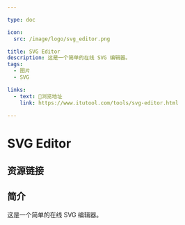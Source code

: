 ```yaml
---

type: doc

icon:
  src: /image/logo/svg_editor.png

title: SVG Editor
description: 这是一个简单的在线 SVG 编辑器。
tags:
  - 图片
  - SVG

links:
  - text: 🧰浏览地址
    link: https://www.itutool.com/tools/svg-editor.html

---
```


<ShowLogo />

# SVG Editor

<ShowTags />

<ShowBreadcrumb />

## 资源链接

<ShowLinks />

## 简介

这是一个简单的在线 SVG 编辑器。
